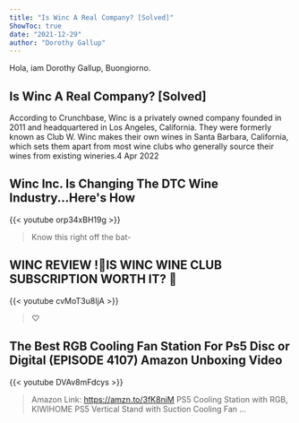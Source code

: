 ```yaml
---
title: "Is Winc A Real Company? [Solved]"
ShowToc: true 
date: "2021-12-29"
author: "Dorothy Gallup" 
---
```


Hola, iam Dorothy Gallup, Buongiorno.
## Is Winc A Real Company? [Solved]
According to Crunchbase, Winc is a privately owned company founded in 2011 and headquartered in Los Angeles, California. They were formerly known as Club W. Winc makes their own wines in Santa Barbara, California, which sets them apart from most wine clubs who generally source their wines from existing wineries.4 Apr 2022

## Winc Inc. Is Changing The DTC Wine Industry...Here's How
{{< youtube orp34xBH19g >}}
>Know this right off the bat- 

## WINC REVIEW !🍷IS WINC WINE CLUB SUBSCRIPTION WORTH IT? 🤔
{{< youtube cvMoT3u8IjA >}}
>♡ 

## The Best RGB Cooling Fan Station For Ps5 Disc or Digital (EPISODE 4107) Amazon Unboxing Video
{{< youtube DVAv8mFdcys >}}
>Amazon Link: https://amzn.to/3fK8njM PS5 Cooling Station with RGB, KIWIHOME PS5 Vertical Stand with Suction Cooling Fan ...

